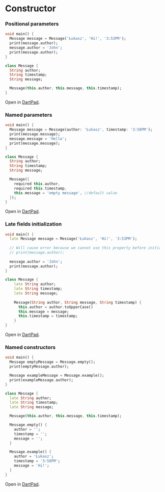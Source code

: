 # Constructor

### Positional parameters
```dart
void main() {
  Message message = Message('Łukasz', 'Hi!', '3:53PM');
  print(message.author);
  message.author = 'John';
  print(message.author);
}

class Message {
  String author;
  String timestamp;
  String message;

  Message(this.author, this.message, this.timestamp);
}

```

Open in [DartPad](https://dartpad.dev/?id=e8e442590be6acdb5f98b66c23d86827).

### Named parameters
```dart
void main() {
  Message message = Message(author: 'Łukasz', timestamp: '3:58PM');
  print(message.message);
  message.message = 'Hello';
  print(message.message);
}

class Message {
  String author;
  String timestamp;
  String message;

  Message({
    required this.author,
    required this.timestamp, 
    this.message = 'empty message', //default value
  });
}

```

Open in [DartPad](https://dartpad.dev/?id=4a3885a618bc612e651547b28552a897).

### Late fields initialization
```dart
void main() {
  late Message message = Message('Łukasz', 'Hi!', '3:53PM');
  
  // Will cause error because we cannot use this property before initialization
  // print(message.author);
  
  message.author = 'John';
  print(message.author);
}

class Message {
    late String author;
    late String timestamp;
    late String message;
  
    Message(String author, String message, String timestamp) {
      this.author = author.toUpperCase()
      this.message = message;
      this.timestamp = timestamp;
    }
}

```

Open in [DartPad](https://dartpad.dev/?id=a2a4c5f780cb7dd57e8b28959bb14630).

### Named constructors

```dart
void main() {
  Message emptyMessage = Message.empty();
  print(emptyMessage.author);

  Message exampleMessage = Message.example();
  print(exampleMessage.author);
}

class Message {
  late String author;
  late String timestamp;
  late String message;

  Message(this.author, this.message, this.timestamp);

  Message.empty() {
    author = '';
    timestamp = '';
    message = '';
  }

  Message.example() {
    author = 'Łukasz';
    timestamp = '3:58PM';
    message = 'Hi!';
  }
}


```

Open in [DartPad](https://dartpad.dev/?id=fa50c68469b969f444c4859110089403).
